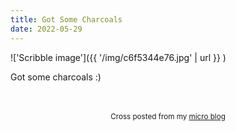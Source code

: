 ```yaml
---
title: Got Some Charcoals
date: 2022-05-29
---
```

!['Scribble image']({{ '/img/c6f5344e76.jpg' | url }} )
<br>
<p>Got some charcoals :)</p>

<br>
<br>
<center><small>Cross posted from my <a href='http://micro.blog/joshnicholas'>micro blog</a></small></center>
<br>
    